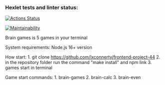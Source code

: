 ### Hexlet tests and linter status:
[![Actions Status](https://github.com/lxconnerty/frontend-project-44/workflows/hexlet-check/badge.svg)](https://github.com/lxconnerty/frontend-project-44/actions)

[![Maintainability](https://api.codeclimate.com/v1/badges/d30e363d21b0264a73f8/maintainability)](https://codeclimate.com/github/lxconnerty/frontend-project-44/maintainability)

Brain games is 5 games in your terminal


System requirements:
    Node.js 16+ version


How start:
    1. git clone https://github.com/lxconnerty/frontend-project-44
    2. in the repository folder run the command "make install" and npm link
    3. games start in terminal


Game start commands:
    1. brain-games
    2. brain-calc
    3. brain-even


